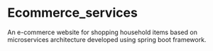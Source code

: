 # Ecommerce_services
An e-commerce website for shopping household items based on microservices architecture developed using spring boot framework.
